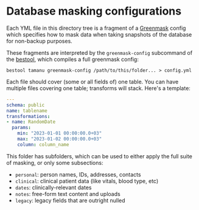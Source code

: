 # Database masking configurations

Each YML file in this directory tree is a fragment of a
[Greenmask](https://greenmask.io/latest/configuration/#dump-section) config
which specifies how to mask data when taking snapshots of the database for
non-backup purposes.

These fragments are interpreted by the `greenmask-config` subcommand of the
[bestool](https://github.com/beyondessential/bestool), which compiles a full
greenmask config:

```console
bestool tamanu greenmask-config /path/to/this/folder... > config.yml
```

Each file should cover (some or all fields of) one table. You can have multiple
files covering one table; transforms will stack. Here's a template:

```yml
---
schema: public
name: tablename
transformations:
- name: RandomDate
  params:
    min: "2023-01-01 00:00:00.0+03"
    max: "2023-01-02 00:00:00.0+03"
    column: column_name
```

This folder has subfolders, which can be used to either apply the full suite of
masking, or only some subsections:

- `personal`: person names, IDs, addresses, contacts
- `clinical`: clinical patient data (like vitals, blood type, etc)
- `dates`: clinically-relevant dates
- `notes`: free-form text content and uploads
- `legacy`: legacy fields that are outright nulled
